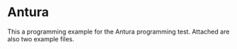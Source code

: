 # Antura
This a programming example for the Antura programming test. Attached are also two example files.
